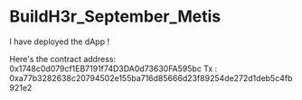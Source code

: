 # BuildH3r_September_Metis

I have deployed the dApp !

Here's the contract address: 0x1748c0d079cf1EB7191f74D3DA0d73630FA595bc
Tx : 0xa77b3282638c20794502e155ba716d85666d23f89254de272d1deb5c4fb921e2
